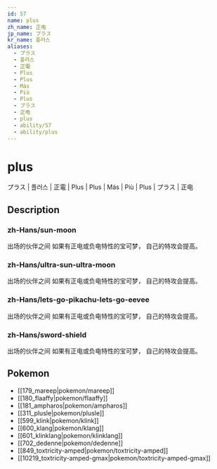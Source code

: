 ```yaml
---
id: 57
name: plus
zh_name: 正电
jp_name: プラス
kr_name: 플러스
aliases:
  - プラス
  - 플러스
  - 正電
  - Plus
  - Plus
  - Más
  - Più
  - Plus
  - プラス
  - 正电
  - plus
  - ability/57
  - ability/plus
---
```

# plus

プラス | 플러스 | 正電 | Plus | Plus | Más | Più | Plus | プラス | 正电

## Description

### zh-Hans/sun-moon

出场的伙伴之间
如果有正电或负电特性的宝可梦，
自己的特攻会提高。

### zh-Hans/ultra-sun-ultra-moon

出场的伙伴之间
如果有正电或负电特性的宝可梦，
自己的特攻会提高。

### zh-Hans/lets-go-pikachu-lets-go-eevee

出场的伙伴之间
如果有正电或负电特性的宝可梦，
自己的特攻会提高。

### zh-Hans/sword-shield

出场的伙伴之间
如果有正电或负电特性的宝可梦，
自己的特攻会提高。

## Pokemon

- [[179_mareep|pokemon/mareep]]
- [[180_flaaffy|pokemon/flaaffy]]
- [[181_ampharos|pokemon/ampharos]]
- [[311_plusle|pokemon/plusle]]
- [[599_klink|pokemon/klink]]
- [[600_klang|pokemon/klang]]
- [[601_klinklang|pokemon/klinklang]]
- [[702_dedenne|pokemon/dedenne]]
- [[849_toxtricity-amped|pokemon/toxtricity-amped]]
- [[10219_toxtricity-amped-gmax|pokemon/toxtricity-amped-gmax]]

